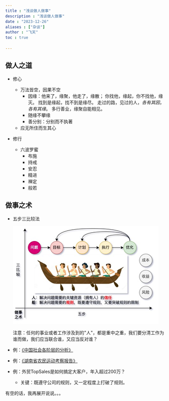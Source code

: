 ```yaml
---
title : "浅谈做人做事"
description : "浅谈做人做事"
date : "2023-12-26"
aliases : ["杂谈"]
author : "飞天"
toc : true

---
```




## 做人之道

- 修心
  - 万法皆空，因果不空
    - 因缘：他来了，缘聚，他走了，缘散； 你找他，缘起，你不找他，缘灭。 找到是缘起，找不到是缘尽。 走过的路，见过的人，*各有其因*，*各有其缘*。 多行善业，缘聚自能相见。
    - 随缘不攀缘
    - 善分别：分别而不执著
  - 应无所住而生其心

- 修行
  - 六波罗蜜
    - 布施
    - 持戒
    - 安忍
    - 精进
    - 禅定
    - 般若




## 做事之术

- 五步三比较法

  ![做事](做事-3664072.jpg)

  注意：任何的事业或者工作涉及到的"人"，都是重中之重，我们要分清工作为谁而做，我们应当联合谁，又应当反对谁？

- 例：[《中国社会各阶层的分析》](http://home.ustc.edu.cn/~hexukun/1.html)

- 例：[《湖南省农民运动考察报告》](https://www.marxists.org/chinese/maozedong/marxist.org-chinese-mao-192703.htm)

- 例：外贸TopSales是如何搞定大客户，年入超过200万？

  - 关键：既遵守公司的规则，又一定程度上打破了规则。



有空的话，我再展开说说。。。

